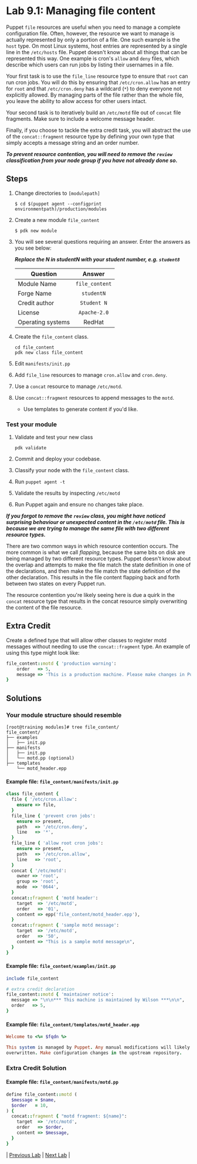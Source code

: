 # Lab 9.1: Managing file content

Puppet `file` resources are useful when you need to manage a complete configuration file. Often, however, the resource we want to manage is actually represented by only a portion of a file. One such example is the `host` type. On most Linux systems, host entries are represented by a single line in the `/etc/hosts` file. Puppet doesn't know about all things that can be represented this way. One example is cron's `allow` and `deny` files, which describe which users can run jobs by listing their usernames in a file.

Your first task is to use the `file_line` resource type to ensure that `root` can run cron jobs. You will do this by ensuring that `/etc/cron.allow` has an entry for `root` and that `/etc/cron.deny` has a wildcard (`*`) to deny everyone not explicitly allowed. By managing parts of the file rather than the whole file, you leave the ability to allow access for other users intact.

Your second task is to iteratively build an `/etc/motd` file out of `concat` file fragments. Make sure to include a welcome message header.

Finally, if you choose to tackle the extra credit task, you will abstract the use of the `concat::fragment` resource type by defining your own type that simply accepts a message string and an order number.

**_To prevent resource contention, you will need to remove the `review` classification from your node group if you have not already done so._**

## Steps

1. Change directories to `[modulepath]`

    ```$ cd $(puppet agent --configprint environmentpath)/production/modules```

1. Create a new module `file_content`

    ```$ pdk new module```

1. You will see several questions requiring an answer. Enter the answers as you see below:

    **_Replace the N in studentN with your student number, e.g. `student8`_**

    | Question           | Answer              |
    | ------------------ |:-------------------:|
    | Module Name        | `file_content`      |
    | Forge Name         | `studentN`          |
    | Credit author      | `Student N`         |
    | License            | `Apache-2.0`        |
    | Operating systems  | RedHat              |

1. Create the `file_content` class.

    ```plaintext
    cd file_content
    pdk new class file_content
    ```

1. Edit `manifests/init.pp`
1. Add `file_line` resources to manage `cron.allow` and `cron.deny`.
1. Use a `concat` resource to manage `/etc/motd`.
1. Use `concat::fragment` resources to append messages to the `motd`.
    * Use templates to generate content if you'd like.

### Test your module

1. Validate and test your new class

    ```pdk validate```

1. Commit and deploy your codebase.
1. Classify your node with the `file_content` class.
1. Run `puppet agent -t`
1. Validate the results by inspecting `/etc/motd`
1. Run Puppet again and ensure no changes take place.

**_If you forgot to remove the `review` class, you might have noticed surprising behaviour or unexpected content in the `/etc/motd` file. This is because we are trying to manage the same file with two different resource types._**

There are two common ways in which resource contention occurs. The more common is what we call *flapping*, because the same bits on disk are being managed by two different resource types.  Puppet doesn't know about the overlap and attempts to make the file match the state definition in one of the declarations, and then make the file match the state definition of the other declaration. This results in the file content flapping back and forth between two states on every Puppet run.

The resource contention you're likely seeing here is due a quirk in the `concat` resource type that results in the concat resource simply overwriting the content of the file resource.

## Extra Credit

Create a defined type that will allow other classes to register motd messages without needing to use the `concat::fragment` type. An example of using this type might look like:

```ruby
file_content::motd { 'production warning':
    order   => 5,
    message => 'This is a production machine. Please make changes in Puppet instead.',
}
```

## Solutions

### Your module structure should resemble

```plaintext
[root@training modules]# tree file_content/
file_content/
├── examples
│   ├── init.pp
├── manifests
│   ├── init.pp
│   └── motd.pp (optional)
├── templates
    └── motd_header.epp
```

#### Example file: `file_content/manifests/init.pp`

```ruby
class file_content {
  file { '/etc/cron.allow':
    ensure => file,
  }
  file_line { 'prevent cron jobs':
    ensure => present,
    path   => '/etc/cron.deny',
    line   => '*',
  }
  file_line { 'allow root cron jobs':
    ensure => present,
    path   => '/etc/cron.allow',
    line   => 'root',
  }
  concat { '/etc/motd':
    owner => 'root',
    group => 'root',
    mode  => '0644',
  }
  concat::fragment { 'motd header':
    target  => '/etc/motd',
    order   => '01',
    content => epp('file_content/motd_header.epp'),
  }
  concat::fragment { 'sample motd message':
    target  => '/etc/motd',
    order   => '50',
    content => "This is a sample motd message\n",
  }
}
```

#### Example file: `file_content/examples/init.pp`

```ruby
include file_content

# extra credit declaration
file_content::motd { 'maintainer notice':
  message => "\n\n*** This machine is maintained by Wilson ***\n\n",
  order   => 5,
}
```

#### Example file: `file_content/templates/motd_header.epp`

```ruby
Welcome to <%= $fqdn %>

This system is managed by Puppet. Any manual modifications will likely be
overwritten. Make configuration changes in the upstream repository.
```

### Extra Credit Solution

#### Example file: `file_content/manifests/motd.pp`

```ruby
define file_content::motd (
  $message = $name,
  $order   = 10,
) {
  concat::fragment { "motd fragment: ${name}":
    target  => '/etc/motd',
    order   => $order,
    content => $message,
  }
}
```

|  [Previous Lab](../lab-08.2-Create-a-custom-function)  |  [Next Lab](../lab-09.2-Using-augeas)  |
